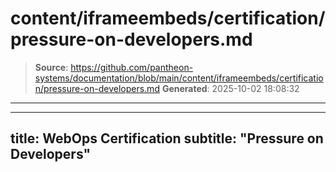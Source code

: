 # content/iframeembeds/certification/pressure-on-developers.md

> **Source**: https://github.com/pantheon-systems/documentation/blob/main/content/iframeembeds/certification/pressure-on-developers.md
> **Generated**: 2025-10-02 18:08:32

---

---
title: WebOps Certification
subtitle: "Pressure on Developers"
---

<Partial file="certification-guide/pressure-on-developers.md" />
